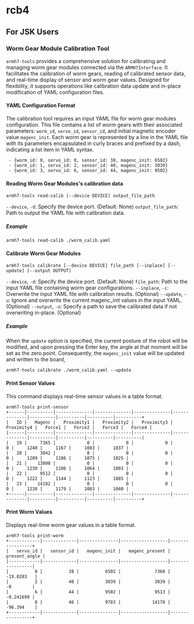 # rcb4

## For JSK Users

### Worm Gear Module Calibration Tool

`armh7-tools` provides a comprehensive solution for calibrating and managing worm gear modules connected via the `ARMH7Interface`.
It facilitates the calibration of worm gears, reading of calibrated sensor data, and real-time display of sensor and worm gear values.
Designed for flexibility, it supports operations like calibration data update and in-place modification of YAML configuration files.

#### YAML Configuration Format

The calibration tool requires an input YAML file for worm gear modules configuration. 
This file contains a list of worm gears with their associated parameters: `worm_id`, `servo_id`, `sensor_id`,
and initial magnetic encoder value `magenc_init`.
Each worm gear is represented by a line in the YAML file with its parameters encapsulated in curly braces and prefixed by a dash, indicating a list item in YAML syntax.

```
 - {worm_id: 0, servo_id: 0, sensor_id: 38, magenc_init: 6502}
 - {worm_id: 1, servo_id: 2, sensor_id: 40, magenc_init: 3039}
 - {worm_id: 3, servo_id: 6, sensor_id: 44, magenc_init: 9502}
```

#### Reading Worm Gear Modules's calibration data

```
armh7-tools read-calib [--device DEVICE] output_file_path
```

`--device`, `-d`: Specify the device port. (Default: None)
`output_file_path`: Path to output the YAML file with calibration data.


##### Example

```
armh7-tools read-calib ./worm_calib.yaml
```

#### Calibrate Worm Gear Modules

```
armh7-tools calibrate [--device DEVICE] file_path [--inplace] [--update] [--output OUTPUT]
```

`--device`, `-d`: Specify the device port. (Default: None)
`file_path`: Path to the input YAML file containing worm gear configurations.
`--inplace`, `-i`: Overwrite the input YAML file with calibration results. (Optional)
`--update`, `-u`: Ignore and overwrite the current magenc_init values in the input YAML. (Optional)
`--output`, `-o`: Specify a path to save the calibrated data if not overwriting in-place. (Optional)

##### Example

When the `update` option is specified, the current posture of the robot will be modified, 
and upon pressing the Enter key, the angle at that moment will be set as the zero point. 
Consequently, the `magenc_init` value will be updated and written to the board, 

```
armh7-tools calibrate ./worm_calib.yaml --update
```

#### Print Sensor Values

This command displays real-time sensor values in a table format.

```
armh7-tools print-sensor
+------|----------|--------------|--------------|--------------|--------------|----------|----------|----------|----------+
|   ID |   Magenc |   Proximity1 |   Proximity2 |   Proximity3 |   Proximity4 |   Force1 |   Force2 |   Force3 |   Force4 |
|------|----------|--------------|--------------|--------------|--------------|----------|----------|----------|----------|
|   19 |     7365 |            0 |            0 |            0 |            0 |     1240 |     1167 |     1083 |     1037 |
|   20 |     3042 |            0 |            0 |            0 |            0 |     1209 |     1106 |     1075 |     1025 |
|   21 |    13800 |            0 |            0 |            0 |            0 |     1230 |     1106 |     1064 |     1003 |
|   22 |     9512 |            0 |            0 |            0 |            0 |     1222 |     1144 |     1123 |     1085 |
|   23 |    14182 |            0 |            0 |            0 |            0 |     1238 |     1179 |     1083 |     1040 |
+------|----------|--------------|--------------|--------------|--------------|----------|----------|----------|----------+
```

#### Print Worm Values

Displays real-time worm gear values in a table format.

```
armh7-tools print-worm
+------------|-------------|---------------|------------------|-----------------+
|   servo_id |   sensor_id |   magenc_init |   magenc_present |   present_angle |
|------------|-------------|---------------|------------------|-----------------|
|          0 |          38 |          6502 |             7368 |      -19.0283   |
|          2 |          40 |          3039 |             3039 |       -0        |
|          6 |          44 |          9502 |             9513 |       -0.241699 |
|          8 |          46 |          9783 |            14170 |      -96.394    |
+------------|-------------|---------------|------------------|-----------------+
```
